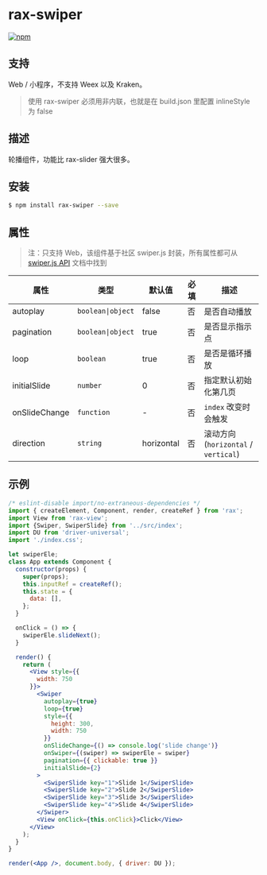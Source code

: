 # rax-swiper

[![npm](https://img.shields.io/npm/v/rax-swiper.svg)](https://www.npmjs.com/package/rax-swiper)

## 支持

Web / 小程序，不支持 Weex 以及 Kraken。

> 使用 rax-swiper 必须用非内联，也就是在 build.json 里配置 inlineStyle 为 false

## 描述

轮播组件，功能比 rax-slider 强大很多。

## 安装

```bash
$ npm install rax-swiper --save
```

## 属性

> 注：只支持 Web，该组件基于社区 swiper.js 封装，所有属性都可从 [swiper.js API](https://swiperjs.com/api/) 文档中找到

| **属性**         | **类型**   | **默认值** | **必填** | **描述**                               |
| ---------------- | ---------- | ---------- | -------- | -------------------------------------- |
| autoplay         | `boolean\|object`  | false      | 否       | 是否自动播放                           |
| pagination  | `boolean\|object`  | true       | 否       | 是否显示指示点                         |
| loop             | `boolean`  | true       | 否       | 是否是循环播放                         |
| initialSlide            | `number`   | 0          | 否       | 指定默认初始化第几页                   |
| onSlideChange         | `function` | -          | 否       | `index` 改变时会触发                   |
| direction         | `string` | horizontal   | 否       |  滚动方向 (`horizontal` / `vertical`)            |

## 示例

```jsx
/* eslint-disable import/no-extraneous-dependencies */
import { createElement, Component, render, createRef } from 'rax';
import View from 'rax-view';
import {Swiper, SwiperSlide} from '../src/index';
import DU from 'driver-universal';
import './index.css';

let swiperEle;
class App extends Component {
  constructor(props) {
    super(props);
    this.inputRef = createRef();
    this.state = {
      data: [],
    };
  }

  onClick = () => {
    swiperEle.slideNext();
  }

  render() {
    return (
      <View style={{
        width: 750
      }}>
        <Swiper
          autoplay={true}
          loop={true}
          style={{
            height: 300,
            width: 750
          }}
          onSlideChange={() => console.log('slide change')}
          onSwiper={(swiper) => swiperEle = swiper}
          pagination={{ clickable: true }}
		  initialSlide={2}
        >
          <SwiperSlide key="1">Slide 1</SwiperSlide>
          <SwiperSlide key="2">Slide 2</SwiperSlide>
          <SwiperSlide key="3">Slide 3</SwiperSlide>
          <SwiperSlide key="4">Slide 4</SwiperSlide>
        </Swiper>
        <View onClick={this.onClick}>Click</View>
      </View>
    );
  }
}

render(<App />, document.body, { driver: DU });
```
